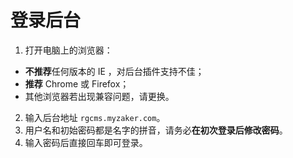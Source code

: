 # 登录后台

1. 打开电脑上的浏览器：
  * **不推荐**任何版本的 IE ，对后台插件支持不佳；
  * **推荐** Chrome 或 Firefox；
  * 其他浏览器若出现兼容问题，请更换。
2. 输入后台地址 ```rgcms.myzaker.com```。
3. 用户名和初始密码都是名字的拼音，请务必**在初次登录后修改密码**。
4. 输入密码后直接回车即可登录。
